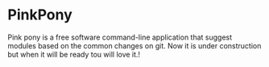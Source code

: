 # PinkPony
Pink pony is a free software command-line application that suggest modules based on the common changes on git. Now it is under construction but when it will be ready tou will love it.!

